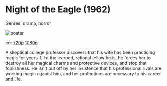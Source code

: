 # Night of the Eagle (1962)

Genres: drama, horror

![poster](http://image.tmdb.org/t/p/w500/ePHAyuC6RFA6dxmmHtkuxSvbj4K.jpg)

en:
  [720p](magnet:?xt=urn:btih:CA47B3ACC24EC1308191A704BA804B5825018EF8&tr=udp://glotorrents.pw:6969/announce&tr=udp://tracker.opentrackr.org:1337/announce&tr=udp://torrent.gresille.org:80/announce&tr=udp://tracker.openbittorrent.com:80&tr=udp://tracker.coppersurfer.tk:6969&tr=udp://tracker.leechers-paradise.org:6969&tr=udp://p4p.arenabg.ch:1337&tr=udp://tracker.internetwarriors.net:1337)
  [1080p](magnet:?xt=urn:btih:C77315D57A42F48339713086A7B7B97B5DD05F75&tr=udp://glotorrents.pw:6969/announce&tr=udp://tracker.opentrackr.org:1337/announce&tr=udp://torrent.gresille.org:80/announce&tr=udp://tracker.openbittorrent.com:80&tr=udp://tracker.coppersurfer.tk:6969&tr=udp://tracker.leechers-paradise.org:6969&tr=udp://p4p.arenabg.ch:1337&tr=udp://tracker.internetwarriors.net:1337)
  


A skeptical college professor discovers that his wife has been practicing magic for years. Like the learned, rational fellow he is, he forces her to destroy all her magical charms and protective devices, and stop that foolishness. He isn't put off by her insistence that his professional rivals are working magic against him, and her protections are necessary to his career and life.